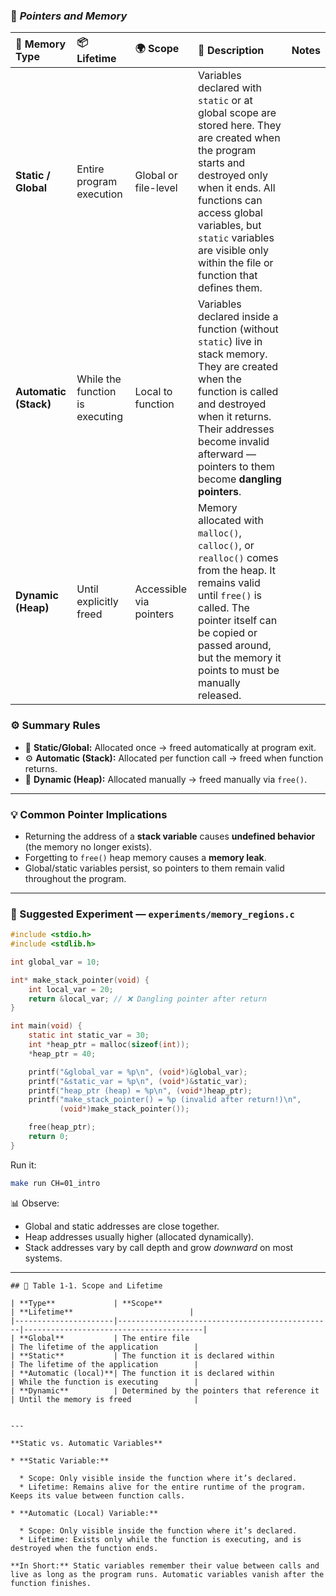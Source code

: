 ### 🧠 *Pointers and Memory*

| 🧩 Memory Type | 📦 Lifetime | 🌍 Scope | 🧾 Description | Notes |
|:--|:--|:--|:--|:--|
| **Static / Global** | Entire program execution | Global or file-level | Variables declared with `static` or at global scope are stored here. They are created when the program starts and destroyed only when it ends. All functions can access global variables, but `static` variables are visible only within the file or function that defines them. |  |
| **Automatic (Stack)** | While the function is executing | Local to function | Variables declared inside a function (without `static`) live in stack memory. They are created when the function is called and destroyed when it returns. Their addresses become invalid afterward — pointers to them become **dangling pointers**. |  |
| **Dynamic (Heap)** | Until explicitly freed | Accessible via pointers | Memory allocated with `malloc()`, `calloc()`, or `realloc()` comes from the heap. It remains valid until `free()` is called. The pointer itself can be copied or passed around, but the memory it points to must be manually released. |

### ⚙️ Summary Rules

- 🧠 **Static/Global:** Allocated once → freed automatically at program exit.  
- ⚙️ **Automatic (Stack):** Allocated per function call → freed when function returns.  
- 🔧 **Dynamic (Heap):** Allocated manually → freed manually via `free()`.

---

### 💡 Common Pointer Implications

- Returning the address of a **stack variable** causes **undefined behavior** (the memory no longer exists).  
- Forgetting to `free()` heap memory causes a **memory leak**.  
- Global/static variables persist, so pointers to them remain valid throughout the program.

---

### 🧪 Suggested Experiment — `experiments/memory_regions.c`

```c
#include <stdio.h>
#include <stdlib.h>

int global_var = 10;

int* make_stack_pointer(void) {
    int local_var = 20;
    return &local_var; // ❌ Dangling pointer after return
}

int main(void) {
    static int static_var = 30;
    int *heap_ptr = malloc(sizeof(int));
    *heap_ptr = 40;

    printf("&global_var = %p\n", (void*)&global_var);
    printf("&static_var = %p\n", (void*)&static_var);
    printf("heap_ptr (heap) = %p\n", (void*)heap_ptr);
    printf("make_stack_pointer() = %p (invalid after return!)\n",
           (void*)make_stack_pointer());

    free(heap_ptr);
    return 0;
}
````

Run it:

```bash
make run CH=01_intro
```

📊 Observe:

* Global and static addresses are close together.
* Heap addresses usually higher (allocated dynamically).
* Stack addresses vary by call depth and grow *downward* on most systems.

---

```
## 📘 Table 1-1. Scope and Lifetime

| **Type**             | **Scope**                                      | **Lifetime**                          |
|----------------------|------------------------------------------------|----------------------------------------|
| **Global**           | The entire file                                | The lifetime of the application        |
| **Static**           | The function it is declared within             | The lifetime of the application        |
| **Automatic (local)**| The function it is declared within             | While the function is executing        |
| **Dynamic**          | Determined by the pointers that reference it   | Until the memory is freed              |


---

**Static vs. Automatic Variables**

* **Static Variable:**

  * Scope: Only visible inside the function where it’s declared.
  * Lifetime: Remains alive for the entire runtime of the program. Keeps its value between function calls.

* **Automatic (Local) Variable:**

  * Scope: Only visible inside the function where it’s declared.
  * Lifetime: Exists only while the function is executing, and is destroyed when the function ends.

**In Short:** Static variables remember their value between calls and live as long as the program runs. Automatic variables vanish after the function finishes.

``````

